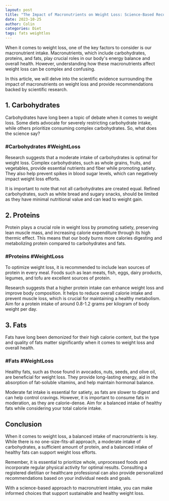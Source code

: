 ```yaml
---
layout: post
title: "The Impact of Macronutrients on Weight Loss: Science-Based Recommendations"
date: 2023-10-25
author: Colin
categories: Diet
tags: fats weightlos
---
```


When it comes to weight loss, one of the key factors to consider is our macronutrient intake. Macronutrients, which include carbohydrates, proteins, and fats, play crucial roles in our body's energy balance and overall health. However, understanding how these macronutrients affect weight loss can be complex and confusing.

In this article, we will delve into the scientific evidence surrounding the impact of macronutrients on weight loss and provide recommendations backed by scientific research.

## 1. Carbohydrates

Carbohydrates have long been a topic of debate when it comes to weight loss. Some diets advocate for severely restricting carbohydrate intake, while others prioritize consuming complex carbohydrates. So, what does the science say?

### #Carbohydrates #WeightLoss

Research suggests that a moderate intake of carbohydrates is optimal for weight loss. Complex carbohydrates, such as whole grains, fruits, and vegetables, provide essential nutrients and fiber while promoting satiety. They also help prevent spikes in blood sugar levels, which can negatively impact weight loss efforts.

It is important to note that not all carbohydrates are created equal. Refined carbohydrates, such as white bread and sugary snacks, should be limited as they have minimal nutritional value and can lead to weight gain.

## 2. Proteins

Protein plays a crucial role in weight loss by promoting satiety, preserving lean muscle mass, and increasing calorie expenditure through its high thermic effect. This means that our body burns more calories digesting and metabolizing protein compared to carbohydrates and fats.

### #Proteins #WeightLoss

To optimize weight loss, it is recommended to include lean sources of protein in every meal. Foods such as lean meats, fish, eggs, dairy products, legumes, and tofu are excellent sources of protein.

Research suggests that a higher protein intake can enhance weight loss and improve body composition. It helps to reduce overall calorie intake and prevent muscle loss, which is crucial for maintaining a healthy metabolism. Aim for a protein intake of around 0.8-1.2 grams per kilogram of body weight per day.

## 3. Fats

Fats have long been demonized for their high calorie content, but the type and quality of fats matter significantly when it comes to weight loss and overall health.

### #Fats #WeightLoss

Healthy fats, such as those found in avocados, nuts, seeds, and olive oil, are beneficial for weight loss. They provide long-lasting energy, aid in the absorption of fat-soluble vitamins, and help maintain hormonal balance.

Moderate fat intake is essential for satiety, as fats are slower to digest and can help control cravings. However, it is important to consume fats in moderation, as they are calorie-dense. Aim for a balanced intake of healthy fats while considering your total calorie intake.

## Conclusion

When it comes to weight loss, a balanced intake of macronutrients is key. While there is no one-size-fits-all approach, a moderate intake of carbohydrates, a sufficient amount of protein, and a balanced intake of healthy fats can support weight loss efforts.

Remember, it is essential to prioritize whole, unprocessed foods and incorporate regular physical activity for optimal results. Consulting a registered dietitian or healthcare professional can also provide personalized recommendations based on your individual needs and goals.

With a science-based approach to macronutrient intake, you can make informed choices that support sustainable and healthy weight loss.